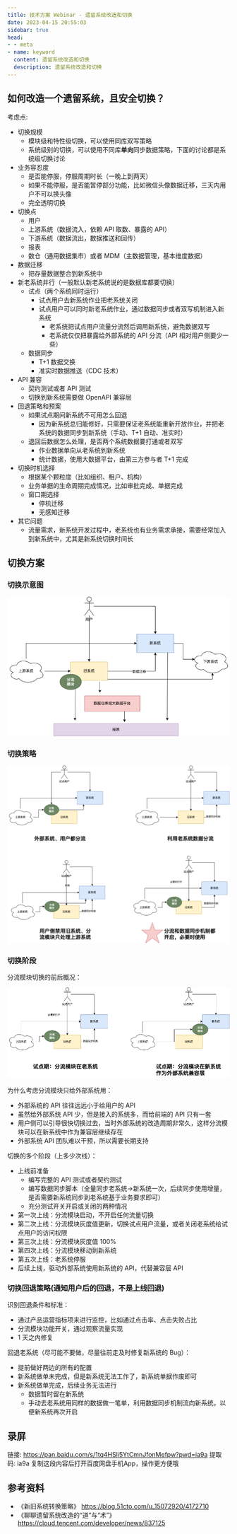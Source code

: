 ```yaml
---
title: 技术方案 Webinar - 遗留系统改造和切换
date: 2023-04-15 20:55:03
sidebar: true
head:
- - meta
- name: keyword
  content: 遗留系统改造和切换
  description: 遗留系统改造和切换
---
```


## 如何改造一个遗留系统，且安全切换？

考虑点:

- 切换规模
  - 模块级和特性级切换，可以使用同库双写策略
  - 系统级别的切换，可以使用不同库**单向**同步数据策略，下面的讨论都是系统级切换讨论
- 业务容忍度
  - 是否能停服，停服周期时长（一晚上到两天）
  - 如果不能停服，是否能暂停部分功能，比如微信头像数据迁移，三天内用户不可以换头像
  - 完全透明切换
- 切换点
  - 用户
  - 上游系统（数据流入，依赖 API 取数、暴露的 API）
  - 下游系统（数据流出，数据推送和回传）
  - 报表
  - 数仓（通用数据集市）或者 MDM（主数据管理，基本维度数据）
- 数据迁移
  - 把存量数据整合到新系统中
- 新老系统并行（一般默认新老系统说的是数据库都要切换）
  - 试点（两个系统同时运行）
    - 试点用户去新系统作业把老系统关闭
    - 试点用户可以同时新老系统作业，通过数据同步或者双写机制进入新系统
      - 老系统把试点用户流量分流然后调用新系统，避免数据双写
      - 老系统仅仅把暴露给外部系统的 API 分流（API 相对用户侧要少一些）
  - 数据同步
    - T+1 数据交换
    - 准实时数据推送（CDC 技术）
- API 兼容
  - 契约测试或者 API 测试
  - 切换到新系统需要做 OpenAPI 兼容层
- 回退策略和预案
  - 如果试点期间新系统不可用怎么回退
    - 因为新系统总归能修好，只需要保证老系统能重新开放作业，并把老系统的数据同步到新系统（手动、T+1 自动、准实时）
  - 退回后数据怎么处理，是否两个系统数据要打通或者双写
    - 作业数据单向从老系统到新系统
    - 统计数据，使用大数据平台，由第三方参与者 T+1 完成
- 切换时机选择
  - 根据某个颗粒度（比如组织、租户、机构）
  - 业务单据的生命周期完成情况，比如审批完成、单据完成
  - 窗口期选择
    - 停机迁移
    - 无感知迁移
- 其它问题
  - 流量需求，新系统开发过程中，老系统也有业务需求承接，需要经常加入到新系统中，尤其是新系统切换时间长

## 切换方案

### 切换示意图

![](./java-solution-webinar-22/legacy-systems.png)

### 切换策略

![](./java-solution-webinar-22/switch-stragegy.png)

### 切换阶段

分流模块切换的前后概况：

![](./java-solution-webinar-22/switch-stages.png)

为什么考虑分流模块只给外部系统用：

- 外部系统的 API 往往远远小于给用户的 API
- 虽然给外部系统 API 少，但是接入的系统多，而给前端的 API 只有一套
- 用户侧可以引导很快切换过去，当时外部系统的改造周期非常久，这样分流模块可以在新系统中作为兼容层继续存在
- 外部系统 API 团队难以干预，所以需要长期支持

切换的多个阶段（上多少次线）：

- 上线前准备
  - 编写完整的 API 测试或者契约测试
  - 编写数据同步脚本（全量同步老系统→新系统一次，后续同步使用增量，是否需要新系统同步到老系统基于业务要求即可）
  - 充分测试开关开启或关闭的两种情况
- 第一次上线：分流模块启动，不开启任何流量切换
- 第二次上线：分流模块灰度值更新，切换试点用户流量，或者关闭老系统给试点用户的访问权限
- 第三次上线：分流模块灰度值 100%
- 第四次上线：分流模块移动到新系统
- 第五次上线：老系统停服
- 后续上线，驱动外部系统使用新系统的 API，代替兼容层 API 

### 切换回退策略(通知用户后的回退，不是上线回退)

识别回退条件和标准：

- 通过产品运营指标项来进行监控，比如通过点击率、点击失败占比
- 分流模块功能开关，通过观察流量实现
- 1 天之内修复

回退老系统（尽可能不要做，尽量往前走及时修复新系统的 Bug）：

- 提前做好两边的所有的配置
- 新系统做单未完成，但是新系统无法工作了，新系统单据作废即可
- 新系统做单完成，后续业务无法进行
  - 数据暂时留在新系统
  - 手动去老系统用同样的数据做一笔单，利用数据同步机制流向新系统，以便新系统再次开启

## 录屏

链接: https://pan.baidu.com/s/1tq4HSli5YtCmnJfonMefpw?pwd=ia9a 提取码: ia9a 复制这段内容后打开百度网盘手机App，操作更方便哦

## 参考资料

- 《新旧系统转换策略》 https://blog.51cto.com/u_15072920/4172710
- 《聊聊遗留系统改造的“道”与“术”》https://cloud.tencent.com/developer/news/837125
